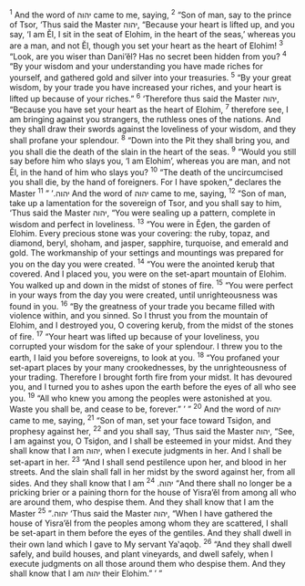 <sup>1</sup> And the word of יהוה came to me, saying,
<sup>2</sup> “Son of man, say to the prince of Tsor, ‘Thus said the Master יהוה, “Because your heart is lifted up, and you say, ‘I am Ĕl, I sit in the seat of Elohim, in the heart of the seas,’ whereas you are a man, and not Ĕl, though you set your heart as the heart of Elohim!
<sup>3</sup> “Look, are you wiser than Dani’ĕl? Has no secret been hidden from you?
<sup>4</sup> “By your wisdom and your understanding you have made riches for yourself, and gathered gold and silver into your treasuries.
<sup>5</sup> “By your great wisdom, by your trade you have increased your riches, and your heart is lifted up because of your riches.”
<sup>6</sup> ‘Therefore thus said the Master יהוה, “Because you have set your heart as the heart of Elohim,
<sup>7</sup> therefore see, I am bringing against you strangers, the ruthless ones of the nations. And they shall draw their swords against the loveliness of your wisdom, and they shall profane your splendour.
<sup>8</sup> “Down into the Pit they shall bring you, and you shall die the death of the slain in the heart of the seas.
<sup>9</sup> “Would you still say before him who slays you, ‘I am Elohim’, whereas you are man, and not Ĕl, in the hand of him who slays you?
<sup>10</sup> “The death of the uncircumcised you shall die, by the hand of foreigners. For I have spoken,” declares the Master יהוה.’ ”
<sup>11</sup> And the word of יהוה came to me, saying,
<sup>12</sup> “Son of man, take up a lamentation for the sovereign of Tsor, and you shall say to him, ‘Thus said the Master יהוה, “You were sealing up a pattern, complete in wisdom and perfect in loveliness.
<sup>13</sup> “You were in Ĕḏen, the garden of Elohim. Every precious stone was your covering: the ruby, topaz, and diamond, beryl, shoham, and jasper, sapphire, turquoise, and emerald and gold. The workmanship of your settings and mountings was prepared for you on the day you were created.
<sup>14</sup> “You were the anointed keruḇ that covered. And I placed you, you were on the set-apart mountain of Elohim. You walked up and down in the midst of stones of fire.
<sup>15</sup> “You were perfect in your ways from the day you were created, until unrighteousness was found in you.
<sup>16</sup> “By the greatness of your trade you became filled with violence within, and you sinned. So I thrust you from the mountain of Elohim, and I destroyed you, O covering keruḇ, from the midst of the stones of fire.
<sup>17</sup> “Your heart was lifted up because of your loveliness, you corrupted your wisdom for the sake of your splendour. I threw you to the earth, I laid you before sovereigns, to look at you.
<sup>18</sup> “You profaned your set-apart places by your many crookednesses, by the unrighteousness of your trading. Therefore I brought forth fire from your midst. It has devoured you, and I turned you to ashes upon the earth before the eyes of all who see you.
<sup>19</sup> “All who knew you among the peoples were astonished at you. Waste you shall be, and cease to be, forever.” ’ ”
<sup>20</sup> And the word of יהוה came to me, saying,
<sup>21</sup> “Son of man, set your face toward Tsiḏon, and prophesy against her,
<sup>22</sup> and you shall say, ‘Thus said the Master יהוה, “See, I am against you, O Tsiḏon, and I shall be esteemed in your midst. And they shall know that I am יהוה, when I execute judgments in her. And I shall be set-apart in her.
<sup>23</sup> “And I shall send pestilence upon her, and blood in her streets. And the slain shall fall in her midst by the sword against her, from all sides. And they shall know that I am יהוה.
<sup>24</sup> “And there shall no longer be a pricking brier or a paining thorn for the house of Yisra’ĕl from among all who are around them, who despise them. And they shall know that I am the Master יהוה.”
<sup>25</sup> ‘Thus said the Master יהוה, “When I have gathered the house of Yisra’ĕl from the peoples among whom they are scattered, I shall be set-apart in them before the eyes of the gentiles. And they shall dwell in their own land which I gave to My servant Ya‛aqoḇ.
<sup>26</sup> “And they shall dwell safely, and build houses, and plant vineyards, and dwell safely, when I execute judgments on all those around them who despise them. And they shall know that I am יהוה their Elohim.” ’ ”

